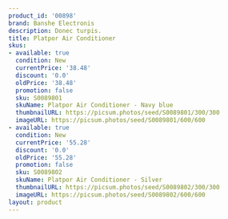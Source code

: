 ```yaml
---
product_id: '00898'
brand: Banshe Electronis
description: Donec turpis.
title: Platpor Air Conditioner
skus:
- available: true
  condition: New
  currentPrice: '38.48'
  discount: '0.0'
  oldPrice: '38.48'
  promotion: false
  sku: S0089801
  skuName: Platpor Air Conditioner - Navy blue
  thumbnailURL: https://picsum.photos/seed/S0089801/300/300
  imageURL: https://picsum.photos/seed/S0089801/600/600
- available: true
  condition: New
  currentPrice: '55.28'
  discount: '0.0'
  oldPrice: '55.28'
  promotion: false
  sku: S0089802
  skuName: Platpor Air Conditioner - Silver
  thumbnailURL: https://picsum.photos/seed/S0089802/300/300
  imageURL: https://picsum.photos/seed/S0089802/600/600
layout: product
---
```

